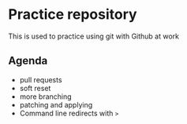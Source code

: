 # Practice repository

This is used to practice using git with Github at work

## Agenda 

* pull requests
* soft reset
* more branching
* patching and applying
* Command line redirects with `>`

